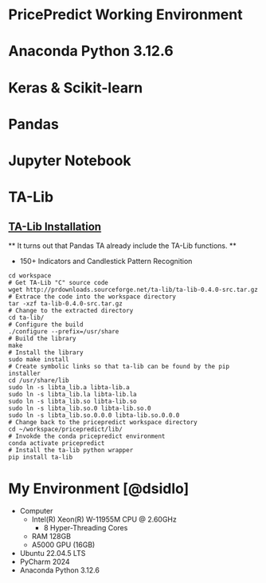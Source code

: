 # PricePredict Working Environment

# Anaconda Python 3.12.6

# Keras & Scikit-learn

# Pandas

# Jupyter Notebook

# TA-Lib

## [TA-Lib Installation](https://mrjbq7.github.io/ta-lib)

** It turns out that Pandas TA already include the TA-Lib functions. **

- 150+ Indicators and Candlestick Pattern Recognition

```shell
cd workspace
# Get TA-Lib "C" source code
wget http://prdownloads.sourceforge.net/ta-lib/ta-lib-0.4.0-src.tar.gz
# Extrace the code into the workspace directory
tar -xzf ta-lib-0.4.0-src.tar.gz
# Change to the extracted directory
cd ta-lib/
# Configure the build
./configure --prefix=/usr/share
# Build the library
make
# Install the library
sudo make install
# Create symbolic links so that ta-lib can be found by the pip installer
cd /usr/share/lib
sudo ln -s libta_lib.a libta-lib.a
sudo ln -s libta_lib.la libta-lib.la
sudo ln -s libta_lib.so libta-lib.so
sudo ln -s libta_lib.so.0 libta-lib.so.0
sudo ln -s libta_lib.so.0.0.0 libta-lib.so.0.0.0
# Change back to the pricepredict workspace directory
cd ~/workspace/pricepredict/lib/
# Invokde the conda pricepredict environment
conda activate pricepredict
# Install the ta-lib python wrapper
pip install ta-lib
```

# My Environment [@dsidlo]

- Computer
  - Intel(R) Xeon(R) W-11955M CPU @ 2.60GHz
    - 8 Hyper-Threading Cores
  - RAM 128GB
  - A5000 GPU (16GB)
- Ubuntu  22.04.5 LTS
- PyCharm 2024
- Anaconda Python 3.12.6
